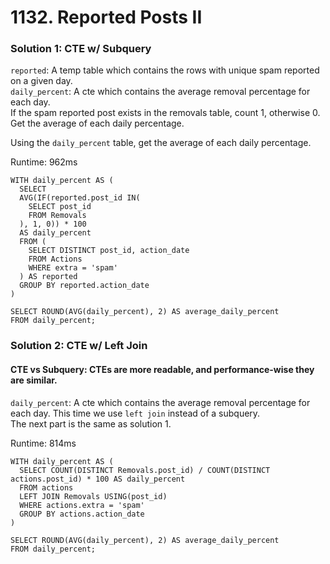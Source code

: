 # 1132. Reported Posts II

### Solution 1: CTE w/ Subquery

`reported`: A temp table which contains the rows with unique spam reported on a given day.  
`daily_percent`: A cte which contains the average removal percentage for each day.  
If the spam reported post exists in the removals table, count 1, otherwise 0. Get the average of each daily percentage.  

Using the `daily_percent` table, get the average of each daily percentage.  

Runtime: 962ms
```
WITH daily_percent AS (
  SELECT 
  AVG(IF(reported.post_id IN(
    SELECT post_id
    FROM Removals
  ), 1, 0)) * 100
  AS daily_percent
  FROM (
    SELECT DISTINCT post_id, action_date
    FROM Actions 
    WHERE extra = 'spam'
  ) AS reported
  GROUP BY reported.action_date
)

SELECT ROUND(AVG(daily_percent), 2) AS average_daily_percent
FROM daily_percent;
```

### Solution 2: CTE w/ Left Join

#### CTE vs Subquery: CTEs are more readable, and performance-wise they are similar.

`daily_percent`: A cte which contains the average removal percentage for each day. This time we use `left join` instead of a subquery.  
The next part is the same as solution 1.

Runtime: 814ms
```
WITH daily_percent AS (
  SELECT COUNT(DISTINCT Removals.post_id) / COUNT(DISTINCT actions.post_id) * 100 AS daily_percent
  FROM actions
  LEFT JOIN Removals USING(post_id)
  WHERE actions.extra = 'spam'
  GROUP BY actions.action_date
)

SELECT ROUND(AVG(daily_percent), 2) AS average_daily_percent
FROM daily_percent;
```